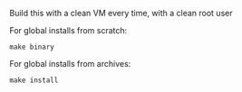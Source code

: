 Build this with a clean VM every time, with a clean root user

For global installs from scratch:

    make binary

For global installs from archives:

    make install
